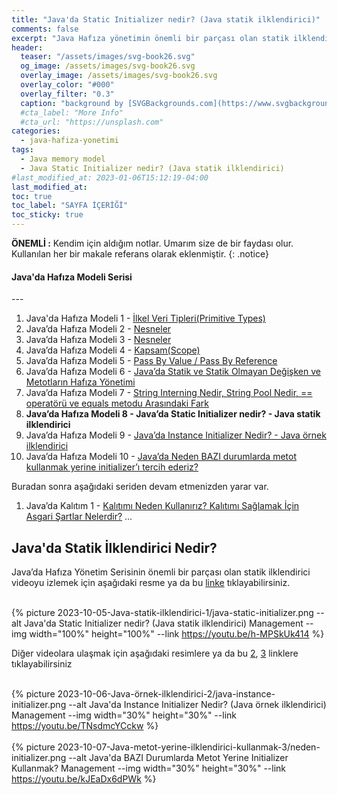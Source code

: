 ```yaml
---
title: "Java'da Static Initializer nedir? (Java statik ilklendirici)"
comments: false
excerpt: "Java Hafıza yönetimin önemli bir parçası olan statik ilklendirici konusunu bu bölümde ele almaya çalışacağım."
header:
  teaser: "/assets/images/svg-book26.svg"
  og_image: /assets/images/svg-book26.svg
  overlay_image: /assets/images/svg-book26.svg
  overlay_color: "#000"
  overlay_filter: "0.3"
  caption: "background by [SVGBackgrounds.com](https://www.svgbackgrounds.com/)"
  #cta_label: "More Info"
  #cta_url: "https://unsplash.com"
categories:
  - java-hafiza-yonetimi
tags:
  - Java memory model
  - Java Static Initializer nedir? (Java statik ilklendirici)
#last_modified_at: 2023-01-06T15:12:19-04:00
last_modified_at:
toc: true
toc_label: "SAYFA İÇERİĞİ"
toc_sticky: true
---
```


**ÖNEMLİ :** Kendim için aldığım notlar. Umarım size de bir faydası olur. Kullanılan her bir makale referans olarak eklenmiştir.
{: .notice}

<div class="notice--success" markdown="1">
  <h4 class="no_toc"><i class="fas fa-lightbulb"></i> Java'da Hafıza Modeli Serisi</h4>
  ---

  1. Java'da Hafıza Modeli 1 - [İlkel Veri Tipleri(Primitive Types)](/java-hafiza-yonetimi/Java-memory-models-primitive-types/)
  2. Java’da Hafıza Modeli 2 - [Nesneler](/java-hafiza-yonetimi/Java-memory-models-objects/)
  3. Java’da Hafıza Modeli 3 - [Nesneler](/java-hafiza-yonetimi/Java-memory-models-objects1/)
  4. Java’da Hafıza Modeli 4 - [Kapsam(Scope)](/java-hafiza-yonetimi/Java-memory-models-scope/)
  5. Java’da Hafıza Modeli 5 - [Pass By Value / Pass By Reference](/java-hafiza-yonetimi/Java-memory-models-pass-by-value-reference/)
  6. Java’da Hafıza Modeli 6 - [Java’da Statik ve Statik Olmayan Değişken ve Metotların Hafıza Yönetimi](/java-hafiza-yonetimi/Java-memory-models-static-nonstatic-members/)
  7. Java’da Hafıza Modeli 7 - [String Interning Nedir, String Pool Nedir, == operatörü ve equals metodu Arasındaki Fark](/java-hafiza-yonetimi/string-interning-string-pool/)
  8. **Java’da Hafıza Modeli 8 - Java’da Static Initializer nedir? - Java statik ilklendirici**
  9. Java’da Hafıza Modeli 9 - [Java’da Instance Initializer Nedir? - Java örnek ilklendirici](/java-hafiza-yonetimi/Java-ornek-ilklendirici-2/)
  10. Java’da Hafıza Modeli 10 - [Java’da Neden BAZI durumlarda metot kullanmak yerine initializer’ı tercih ederiz?](/java-hafiza-yonetimi/Java-metot-yerine-ilklendirici-kullanmak-3/)
  
  Buradan sonra aşağıdaki seriden devam etmenizden yarar var.
  1. Java’da Kalıtım 1 - [Kalıtımı Neden Kullanırız? Kalıtımı Sağlamak İçin Asgari Şartlar Nelerdir?](/java-kalitim-polimorfizm/Java-inheritance1/)
  ...
</div>

## Java'da Statik İlklendirici Nedir?

Java’da Hafıza Yönetim Serisinin önemli bir parçası olan statik ilklendirici videoyu izlemek için aşağıdaki resme ya da bu [linke](https://youtu.be/h-MPSkUk414) tıklayabilirsiniz.

<br/>{% picture 2023-10-05-Java-statik-ilklendirici-1/java-static-initializer.png --alt Java'da Static Initializer nedir? (Java statik ilklendirici) Management --img width="100%" height="100%" --link https://youtu.be/h-MPSkUk414 %}<br/>

Diğer videolara ulaşmak için aşağıdaki resimlere ya da bu [2](https://youtu.be/TNsdmcYCckw), [3](https://youtu.be/kJEaDx6dPWk) linklere tıklayabilirsiniz

<br/>{% picture 2023-10-06-Java-örnek-ilklendirici-2/java-instance-initializer.png --alt Java'da Instance Initializer Nedir? (Java örnek ilklendirici) Management --img width="30%" height="30%" --link https://youtu.be/TNsdmcYCckw %}<br/>
<br/>{% picture 2023-10-07-Java-metot-yerine-ilklendirici-kullanmak-3/neden-initializer.png --alt Java'da BAZI Durumlarda Metot Yerine Initializer Kullanmak? Management --img width="30%" height="30%" --link https://youtu.be/kJEaDx6dPWk %}<br/>